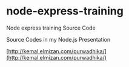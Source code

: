 # node-express-training
Node express training Source Code

Source Codes in my Node.js Presentation

[http://kemal.elmizan.com/purwadhika/](http://kemal.elmizan.com/purwadhika/)
